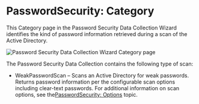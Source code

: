 # PasswordSecurity: Category

This Category page in the Password Security Data Collection Wizard identifies the kind of password
information retrieved during a scan of the Active Directory.

![Password Security Data Collection Wizard Category page](/img/versioned_docs/accessanalyzer_11.6/accessanalyzer/admin/datacollector/adinventory/category.webp)

The Password Security Data Collection contains the following type of scan:

- WeakPasswordScan – Scans an Active Directory for weak passwords. Returns password information per
  the configurable scan options including clear-text passwords. For additional information on scan
  options, see
  the[PasswordSecurity: Options](/docs/accessanalyzer/11.6/admin/datacollector/passwordsecurity/options.md)
  topic.
